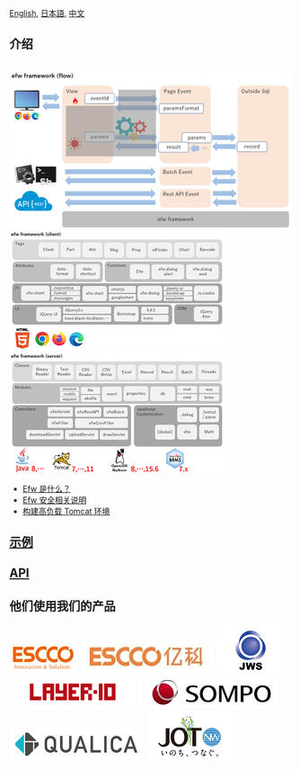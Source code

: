 [English](README_E.md), [日本語](README_J.md), [中文](README_C.md)

## 介绍

&nbsp;&nbsp;&nbsp;&nbsp;&nbsp;&nbsp;&nbsp;&nbsp;&nbsp;&nbsp;&nbsp;&nbsp;&nbsp;&nbsp;&nbsp;&nbsp;&nbsp;&nbsp;
[![Efw Flow](./help/img/efw_flow.png)](./help/img/efw_flow_org.png)<br>
[![Efw Client](./help/img/efw_client.png)](./help/img/efw_client_org.png)
[![Efw Server](./help/img/efw_server.png)](./help/img/efw_server_org.png)

* [Efw 是什么？](https://qiita.com/changkejun/private/844953846f3e6bed4a9d)
* [Efw 安全相关说明](https://qiita.com/changkejun/private/70184f814ff52f862d91)
* [构建高负载 Tomcat 环境](https://qiita.com/changkejun/private/fb325ed0a9d81f3bf5f0)

## [示例](help/c/samples.md)

## [API](help/c/api.md)

## 他们使用我们的产品

[![ESCCO](help/img/logos/escco.png)](https://www.escco.co.jp) 
[![YIKE](help/img/logos/yike.jpg)](https://www.escco.com.cn) 
[![JWTS](help/img/logos/jwts.png)](https://www.jwts.co.jp) 
[![LAYER10](help/img/logos/layer10.png)](http://www.layer10.jp/) 
[![SOMPO-JAPAN](help/img/logos/jpn_sompo.jpg)](https://www.sompo-japan.co.jp/) 
[![QUALICA](help/img/logos/qualica.png)](https://www.qualica.co.jp/) 
[![JOT](help/img/logos/jot.png)](https://www.jotnw.or.jp/)